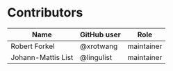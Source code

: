# Contributors

Name | GitHub user | Role
 --- | --- | --- 
Robert Forkel | @xrotwang | maintainer
Johann-Mattis List | @lingulist | maintainer
